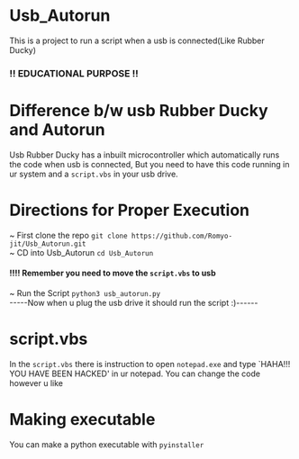 # Usb_Autorun

This is a project to run a script when a usb is connected(Like Rubber Ducky)<br>
### !! EDUCATIONAL PURPOSE !!

# Difference b/w usb Rubber Ducky and Autorun

Usb Rubber Ducky has a inbuilt microcontroller which automatically runs the code when usb is connected, But you need to have this code running in ur system and a `script.vbs` in your usb drive.

# Directions for Proper Execution

~ First clone the repo `git clone https://github.com/Romyo-jit/Usb_Autorun.git`<br>
~ CD into Usb_Autorun `cd Usb_Autorun`<br>

#### !!!! Remember you need to move the `script.vbs` to usb<br>

~ Run the Script `python3 usb_autorun.py`<br>
-----Now when u plug the usb drive it should run the script :)------

# script.vbs
In the `script.vbs` there is instruction to open `notepad.exe` and type `HAHA!!! YOU HAVE BEEN HACKED' in ur notepad. You can change the code however u like

# Making executable
You can make a python executable with `pyinstaller`
